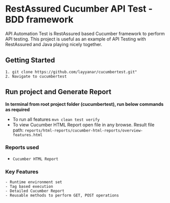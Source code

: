 # RestAssured Cucumber API Test - BDD framework
API Automation Test is RestAssured based Cucumber framework to perform API testing. This project is useful as an example of API Testing with RestAssured and Java playing nicely together.

## Getting Started
```
1. git clone https://github.com/layyanar/cucumbertest.git"
2. Navigate to cucumbertest
```

## Run project and Generate Report
**In terminal from root project folder (cucumbertest), run below commands as required**
- To run all features `mvn clean test verify`
- To view Cucumber HTML Report open file in any browse. Result file path: `reports/html-reports/cucumber-html-reports/overview-features.html`

### Reports used
- `Cucumber HTML Report`

### Key Features
	- Runtime environment set
	- Tag based execution
	- Detailed Cucumber Report
	- Reusable methods to perform GET, POST operations
